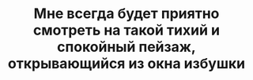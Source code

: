 ---
title: 'Мне всегда будет приятно смотреть на такой тихий и спокойный пейзаж, открывающийся из окна избушки'
location: 'Река Демьянка у деревни Ярсино. Уватский район, Тюменская область, Россия'
categories: [as-the-first-settlers]
tags: [all, 2015]
---